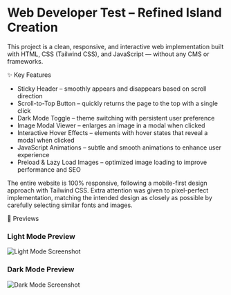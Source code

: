 # Web Developer Test – Refined Island Creation

This project is a clean, responsive, and interactive web implementation built with HTML, CSS (Tailwind CSS), and JavaScript — without any CMS or frameworks.

✨ Key Features
- Sticky Header – smoothly appears and disappears based on scroll direction
- Scroll-to-Top Button – quickly returns the page to the top with a single click
- Dark Mode Toggle – theme switching with persistent user preference
- Image Modal Viewer – enlarges an image in a modal when clicked
- Interactive Hover Effects – elements with hover states that reveal a modal when clicked
- JavaScript Animations – subtle and smooth animations to enhance user experience
- Preload & Lazy Load Images – optimized image loading to improve performance and SEO

The entire website is 100% responsive, following a mobile-first design approach with Tailwind CSS.
Extra attention was given to pixel-perfect implementation, matching the intended design as closely as possible by carefully selecting similar fonts and images.

📱 Previews

### Light Mode Preview
![Light Mode Screenshot](https://github.com/user-attachments/assets/02fcf689-ce51-4585-bb92-548c3c83ff59)

### Dark Mode Preview
![Dark Mode Screenshot](https://github.com/user-attachments/assets/16aaeb7b-c789-4021-a691-832c24c5ba33)

